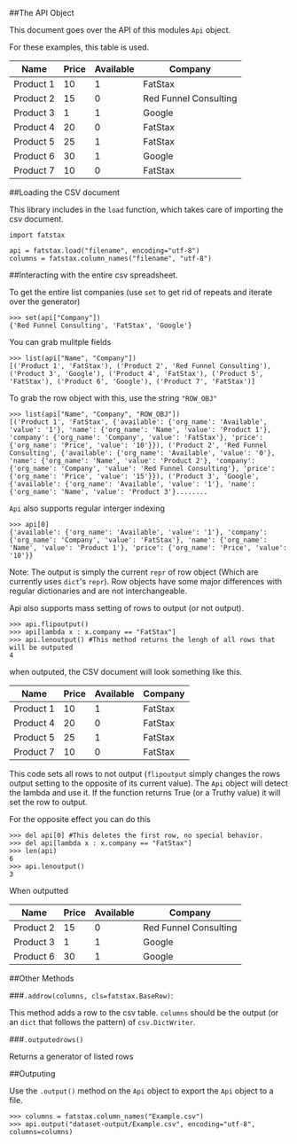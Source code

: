 ##The API Object

This document goes over the API of this modules `Api` object.

For these examples, this table is used.

| Name       | Price | Available | Company               |
|------------|-------|-----------|-----------------------|
| Product 1  | 10    | 1         | FatStax               |
| Product 2  | 15    | 0         | Red Funnel Consulting |
| Product 3  | 1     | 1         | Google                |
| Product 4  | 20    | 0         | FatStax               |
| Product 5  | 25    | 1         | FatStax               |
| Product 6  | 30    | 1         | Google                |
| Product 7  | 10    | 0         | FatStax               |


##Loading the CSV document

This library includes in the `load` function, which takes care of importing the csv document.
    
    import fatstax

    api = fatstax.load("filename", encoding="utf-8")
    columns = fatstax.column_names("filename", "utf-8")

##Interacting with the entire csv spreadsheet.
  
To get the entire list companies (use `set` to get rid of repeats and iterate over the generator)
    
    >>> set(api["Company"])
    {'Red Funnel Consulting', 'FatStax', 'Google'}

You can grab mulitple fields

    >>> list(api["Name", "Company"])
    [('Product 1', 'FatStax'), ('Product 2', 'Red Funnel Consulting'), ('Product 3', 'Google'), ('Product 4', 'FatStax'), ('Product 5', 'FatStax'), ('Product 6', 'Google'), ('Product 7', 'FatStax')]

To grab the row object with this, use the string `"ROW_OBJ"`

    >>> list(api["Name", "Company", "ROW_OBJ"])
    [('Product 1', 'FatStax', {'available': {'org_name': 'Available', 'value': '1'}, 'name': {'org_name': 'Name', 'value': 'Product 1'}, 'company': {'org_name': 'Company', 'value': 'FatStax'}, 'price': {'org_name': 'Price', 'value': '10'}}), ('Product 2', 'Red Funnel Consulting', {'available': {'org_name': 'Available', 'value': '0'}, 'name': {'org_name': 'Name', 'value': 'Product 2'}, 'company': {'org_name': 'Company', 'value': 'Red Funnel Consulting'}, 'price': {'org_name': 'Price', 'value': '15'}}), ('Product 3', 'Google', {'available': {'org_name': 'Available', 'value': '1'}, 'name': {'org_name': 'Name', 'value': 'Product 3'}........



`Api` also supports regular interger indexing

    >>> api[0]
    {'available': {'org_name': 'Available', 'value': '1'}, 'company': {'org_name': 'Company', 'value': 'FatStax'}, 'name': {'org_name': 'Name', 'value': 'Product 1'}, 'price': {'org_name': 'Price', 'value': '10'}}

Note: The output is simply the current `repr` of row object (Which are currently uses `dict`'s `repr`). Row objects have some major differences with regular dictionaries and are not interchangeable.

Api also supports mass setting of rows to output (or not output).

    >>> api.flipoutput()
    >>> api[lambda x : x.company == "FatStax"]
    >>> api.lenoutput() #This method returns the lengh of all rows that will be outputed
    4

when outputed, the CSV document will look something like this.

| Name       | Price | Available | Company               |
|------------|-------|-----------|-----------------------|
| Product 1  | 10    | 1         | FatStax               |
| Product 4  | 20    | 0         | FatStax               |
| Product 5  | 25    | 1         | FatStax               |
| Product 7  | 10    | 0         | FatStax               |


This code sets all rows to not output (`flipoutput` simply changes the rows output setting to the opposite of its current value). The `Api` object will detect the lambda and use it. If the function returns True (or a Truthy value) it will set the row to output.

For the opposite effect you can do this

    >>> del api[0] #This deletes the first row, no special behavior.
    >>> del api[lambda x : x.company == "FatStax"]
    >>> len(api)
    6
    >>> api.lenoutput() 
    3

When outputted

| Name       | Price | Available | Company               |
|------------|-------|-----------|-----------------------|
| Product 2  | 15    | 0         | Red Funnel Consulting |
| Product 3  | 1     | 1         | Google                |
| Product 6  | 30    | 1         | Google                |


##Other Methods

###`.addrow(columns, cls=fatstax.BaseRow)`:
    
This method adds a row to the csv table. `columns` should be the output (or an `dict` that follows the pattern) of `csv.DictWriter`.

###`.outputedrows()`

Returns a generator of listed rows 

##Outputing

Use the `.output()` method on the `Api` object to export the `Api` object to a file.

    >>> columns = fatstax.column_names("Example.csv")
    >>> api.output("dataset-output/Example.csv", encoding="utf-8", columns=columns)
